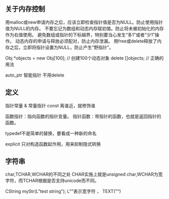 ## 关于内存控制

用malloc或new申请内存之后，应该立即检查指针值是否为NULL。防止使用指针值为NULL的内存。
不要忘记为数组和动态内存赋初值。防止将未被初始化的内存作为右值使用。
避免数组或指针的下标越界，特别要当心发生“多1”或者“少1”操作。
动态内存的申请与释放必须配对，防止内存泄漏。
用free或delete释放了内存之后，立即将指针设置为NULL，防止产生“野指针”。

Obj *objects = new Obj[100]; // 创建100个动态对象
delete []objects; // 正确的用法

auto_ptr 智能指针 不用delete


## 定义
指针常量 & 常量指针 const 离谁近，就修饰谁

函数指针：指向函数的指针变量。
指针函数：带指针的函数，也就是返回指针的函数。

typedef不是简单的替换，要看成一种新的命名

explicit 只对构造函数起作用，用来抑制隐式转换


## 字符串
char,TCHAR,WCHAR的不同之处
CHAR实施上就是unsigned char,WCHAR为宽字符，而TCHAR根据是否支持unicode而不同。 

CString myStr(L"test string");   L""表示宽字符 ， TEXT("")


##










